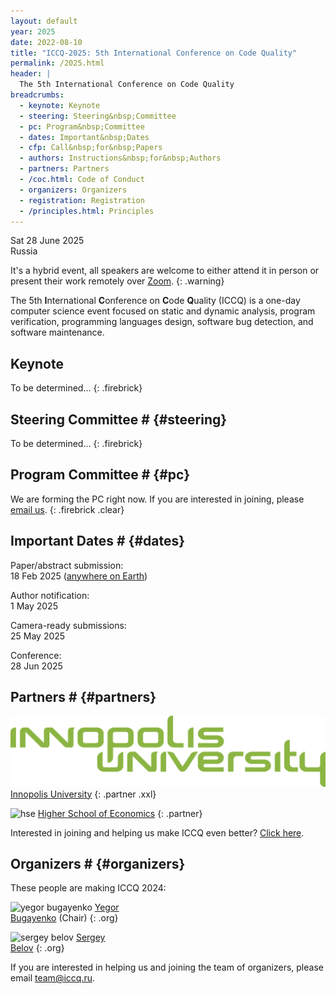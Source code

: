 ```yaml
---
layout: default
year: 2025
date: 2022-08-10
title: "ICCQ-2025: 5th International Conference on Code Quality"
permalink: /2025.html
header: |
  The 5th International Conference on Code Quality
breadcrumbs:
  - keynote: Keynote
  - steering: Steering&nbsp;Committee
  - pc: Program&nbsp;Committee
  - dates: Important&nbsp;Dates
  - cfp: Call&nbsp;for&nbsp;Papers
  - authors: Instructions&nbsp;for&nbsp;Authors
  - partners: Partners
  - /coc.html: Code of Conduct
  - organizers: Organizers
  - registration: Registration
  - /principles.html: Principles
---
```


Sat 28 June 2025
<br/>
Russia

It's a hybrid event, all speakers are welcome to either attend it 
in person or present their work remotely over [Zoom](https://zoom.us/).
{: .warning}

The 5th **I**nternational **C**onference on **C**ode **Q**uality (ICCQ)
is a one-day computer science event
focused on
static and dynamic analysis,
program verification,
programming languages design,
software bug detection,
and software maintenance.
<!--
ICCQ is organized in cooperation with
[IEEE Computer Society](https://conferences.ieee.org/conferences_events/conferences/conferencedetails/60895).
-->

<!--
[![ieee](/images/ieee-cs.svg)](https://conferences.ieee.org/conferences_events/conferences/conferencedetails/60895)
{: .nonprofit}
-->

## Keynote

To be determined...
{: .firebrick}

## Steering Committee # {#steering}

To be determined...
{: .firebrick}

## Program Committee # {#pc}

We are forming the PC right now. If you are interested in joining, please [email us](mailto:pc@iccq.ru).
{: .firebrick .clear}

## Important Dates # {#dates}

Paper/abstract submission:<br>
18 Feb 2025
([anywhere on Earth](https://en.wikipedia.org/wiki/Anywhere_on_Earth))

Author notification:<br>
1 May 2025

Camera-ready submissions:<br>
25 May 2025

Conference:<br>
28 Jun 2025

<!--

## Call for Papers # {#cfp}

Papers will be published in the _Proceedings of ICCQ_
and submitted for inclusion into
[IEEE Xplore](https://ieeexplore.ieee.org/Xplore/home.jsp)
subject to meeting their scope and quality requirements;
to be indexed by
[Web of Science](https://clarivate.com/webofsciencegroup/solutions/web-of-science/),
[Scopus](https://www.scopus.com/home.uri),
[Google Scholar](https://scholar.google.com/),
[DBLP](https://dblp.uni-trier.de/), and others.

Publishing is free of charge.

We consider the following criteria when evaluating papers:

  * Novelty: The paper presents new ideas and results and places them appropriately within the context established by previous research.

  * Importance: The paper contributes to the advancement of knowledge in the field. We also welcome papers that diverge from the dominant trajectory of the field.

  * Evidence: The paper presents sufficient evidence supporting its claims, such as proofs, implemented systems, experimental results, statistical analyses, case studies, and anecdotes.

  * Clarity: The paper presents its contributions, methodology and results clearly.

Papers will be reviewed by at least three [PC](#pc) members using
a [double-blind review](https://www.journals.elsevier.com/social-science-and-medicine/policies/double-blind-peer-review-guidelines) process.

## Instructions for Authors # {#authors}

[![sigplan](/images/sample-sigplan.png)](/images/sample-sigplan.pdf)
{: .sigplan}

Submissions must be in PDF, printable in black and white on
[US Letter](https://en.wikipedia.org/wiki/Letter_%28paper_size%29) sized paper.
All submissions must adhere to the
[acmart sigplan](https://www.sigplan.org/Resources/Author/)
template (two columns, 11pt font size).

In LaTeX, compile it with this header:

```
\documentclass[sigplan,11pt,nonacm=true]{acmart}
\settopmatter{printfolios=false,printccs=false,printacmref=false}
```

Submitted papers must be at least 6 and at most 20 pages long,
including bibliographical references and appendices.

Submissions that do not meet the above requirements will be rejected without review.

[Click here](https://easychair.org/cfp/iccq24) to submit via EasyChair.

-->

## Partners # {#partners}

![innopolis university](/images/partners/iu.svg)
[Innopolis University](https://innopolis.university/)
{: .partner .xxl}

<!--
![spbu](/images/partners/spbu.svg)
[St. Petersburg University](https://english.spbu.ru)
{: .partner .xxl}
-->

![hse](/images/partners/hse.svg)
[Higher School of Economics](https://www.hse.ru/en/)
{: .partner}

Interested in joining and helping us make ICCQ even better?
[Click here](/partnership.html).

## Organizers # {#organizers}

These people are making ICCQ 2024:

![yegor bugayenko](/images/orgs/yegor-bugayenko.jpg)
[Yegor<br/>Bugayenko](https://www.yegor256.com/about-me.html) (Chair)
{: .org}

![sergey belov](/images/orgs/sergey-belov.jpg)
[Sergey<br/>Belov](https://www.linkedin.com/in/sebelov/)
{: .org}

If you are interested in helping us and joining the team
of organizers, please email [team@iccq.ru](mailto:team@iccq.ru).

<!--

## Registration # {#registration}

The conference will be streamed live
on [our YouTube channel](https://www.youtube.com/channel/UC_W-pjp6HWJGjK2sayFrnag) and you
will be able to watch it without registration.
However, registration is mandatory if you want to attend the event
and enjoy a tasty lunch with some of our speakers.

Registration is free of charge.

-->
